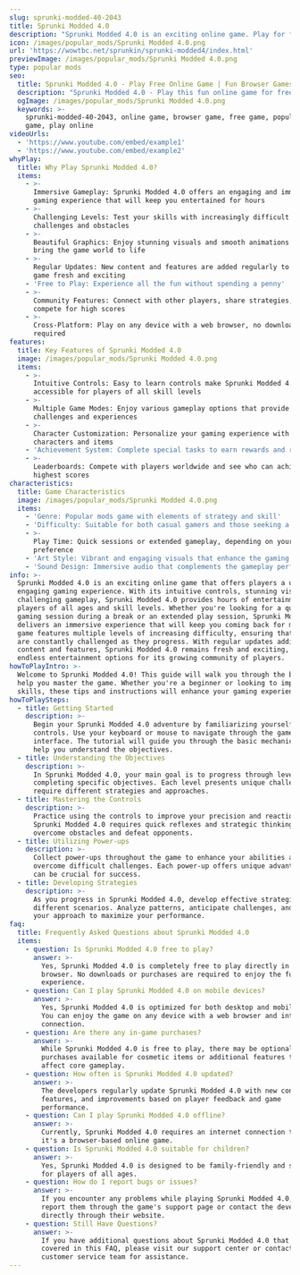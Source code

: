 ```yaml
---
slug: sprunki-modded-40-2043
title: Sprunki Modded 4.0
description: "Sprunki Modded 4.0 is an exciting online game. Play for free directly in your browser!"
icon: /images/popular_mods/Sprunki Modded 4.0.png
url: 'https://wowtbc.net/sprunkin/sprunki-modded4/index.html'
previewImage: /images/popular_mods/Sprunki Modded 4.0.png
type: popular mods
seo:
  title: Sprunki Modded 4.0 - Play Free Online Game | Fun Browser Games
  description: "Sprunki Modded 4.0 - Play this fun online game for free in your browser. No download required!"
  ogImage: /images/popular_mods/Sprunki Modded 4.0.png
  keywords: >-
    sprunki-modded-40-2043, online game, browser game, free game, popular mods
    game, play online
videoUrls:
  - 'https://www.youtube.com/embed/example1'
  - 'https://www.youtube.com/embed/example2'
whyPlay:
  title: Why Play Sprunki Modded 4.0?
  items:
    - >-
      Immersive Gameplay: Sprunki Modded 4.0 offers an engaging and immersive
      gaming experience that will keep you entertained for hours
    - >-
      Challenging Levels: Test your skills with increasingly difficult
      challenges and obstacles
    - >-
      Beautiful Graphics: Enjoy stunning visuals and smooth animations that
      bring the game world to life
    - >-
      Regular Updates: New content and features are added regularly to keep the
      game fresh and exciting
    - 'Free to Play: Experience all the fun without spending a penny'
    - >-
      Community Features: Connect with other players, share strategies, and
      compete for high scores
    - >-
      Cross-Platform: Play on any device with a web browser, no downloads
      required
features:
  title: Key Features of Sprunki Modded 4.0
  image: /images/popular_mods/Sprunki Modded 4.0.png
  items:
    - >-
      Intuitive Controls: Easy to learn controls make Sprunki Modded 4.0
      accessible for players of all skill levels
    - >-
      Multiple Game Modes: Enjoy various gameplay options that provide different
      challenges and experiences
    - >-
      Character Customization: Personalize your gaming experience with unique
      characters and items
    - 'Achievement System: Complete special tasks to earn rewards and recognition'
    - >-
      Leaderboards: Compete with players worldwide and see who can achieve the
      highest scores
characteristics:
  title: Game Characteristics
  image: /images/popular_mods/Sprunki Modded 4.0.png
  items:
    - 'Genre: Popular mods game with elements of strategy and skill'
    - 'Difficulty: Suitable for both casual gamers and those seeking a challenge'
    - >-
      Play Time: Quick sessions or extended gameplay, depending on your
      preference
    - 'Art Style: Vibrant and engaging visuals that enhance the gaming experience'
    - 'Sound Design: Immersive audio that complements the gameplay perfectly'
info: >-
  Sprunki Modded 4.0 is an exciting online game that offers players a unique and
  engaging gaming experience. With its intuitive controls, stunning visuals, and
  challenging gameplay, Sprunki Modded 4.0 provides hours of entertainment for
  players of all ages and skill levels. Whether you're looking for a quick
  gaming session during a break or an extended play session, Sprunki Modded 4.0
  delivers an immersive experience that will keep you coming back for more. The
  game features multiple levels of increasing difficulty, ensuring that players
  are constantly challenged as they progress. With regular updates adding new
  content and features, Sprunki Modded 4.0 remains fresh and exciting, providing
  endless entertainment options for its growing community of players.
howToPlayIntro: >-
  Welcome to Sprunki Modded 4.0! This guide will walk you through the basics and
  help you master the game. Whether you're a beginner or looking to improve your
  skills, these tips and instructions will enhance your gaming experience.
howToPlaySteps:
  - title: Getting Started
    description: >-
      Begin your Sprunki Modded 4.0 adventure by familiarizing yourself with the
      controls. Use your keyboard or mouse to navigate through the game
      interface. The tutorial will guide you through the basic mechanics and
      help you understand the objectives.
  - title: Understanding the Objectives
    description: >-
      In Sprunki Modded 4.0, your main goal is to progress through levels by
      completing specific objectives. Each level presents unique challenges that
      require different strategies and approaches.
  - title: Mastering the Controls
    description: >-
      Practice using the controls to improve your precision and reaction time.
      Sprunki Modded 4.0 requires quick reflexes and strategic thinking to
      overcome obstacles and defeat opponents.
  - title: Utilizing Power-ups
    description: >-
      Collect power-ups throughout the game to enhance your abilities and
      overcome difficult challenges. Each power-up offers unique advantages that
      can be crucial for success.
  - title: Developing Strategies
    description: >-
      As you progress in Sprunki Modded 4.0, develop effective strategies for
      different scenarios. Analyze patterns, anticipate challenges, and adapt
      your approach to maximize your performance.
faq:
  title: Frequently Asked Questions about Sprunki Modded 4.0
  items:
    - question: Is Sprunki Modded 4.0 free to play?
      answer: >-
        Yes, Sprunki Modded 4.0 is completely free to play directly in your web
        browser. No downloads or purchases are required to enjoy the full game
        experience.
    - question: Can I play Sprunki Modded 4.0 on mobile devices?
      answer: >-
        Yes, Sprunki Modded 4.0 is optimized for both desktop and mobile play.
        You can enjoy the game on any device with a web browser and internet
        connection.
    - question: Are there any in-game purchases?
      answer: >-
        While Sprunki Modded 4.0 is free to play, there may be optional in-game
        purchases available for cosmetic items or additional features that don't
        affect core gameplay.
    - question: How often is Sprunki Modded 4.0 updated?
      answer: >-
        The developers regularly update Sprunki Modded 4.0 with new content,
        features, and improvements based on player feedback and game
        performance.
    - question: Can I play Sprunki Modded 4.0 offline?
      answer: >-
        Currently, Sprunki Modded 4.0 requires an internet connection to play as
        it's a browser-based online game.
    - question: Is Sprunki Modded 4.0 suitable for children?
      answer: >-
        Yes, Sprunki Modded 4.0 is designed to be family-friendly and suitable
        for players of all ages.
    - question: How do I report bugs or issues?
      answer: >-
        If you encounter any problems while playing Sprunki Modded 4.0, you can
        report them through the game's support page or contact the developers
        directly through their website.
    - question: Still Have Questions?
      answer: >-
        If you have additional questions about Sprunki Modded 4.0 that aren't
        covered in this FAQ, please visit our support center or contact our
        customer service team for assistance.
---
```


